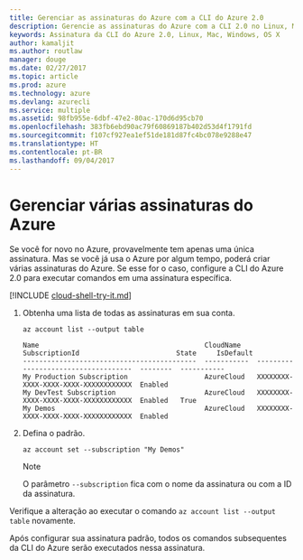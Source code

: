 ```yaml
---
title: Gerenciar as assinaturas do Azure com a CLI do Azure 2.0
description: Gerencie as assinaturas do Azure com a CLI 2.0 no Linux, Mac ou Windows.
keywords: Assinatura da CLI do Azure 2.0, Linux, Mac, Windows, OS X
author: kamaljit
ms.author: routlaw
manager: douge
ms.date: 02/27/2017
ms.topic: article
ms.prod: azure
ms.technology: azure
ms.devlang: azurecli
ms.service: multiple
ms.assetid: 98fb955e-6dbf-47e2-80ac-170d6d95cb70
ms.openlocfilehash: 383fb6ebd90ac79f60869187b402d53d4f1791fd
ms.sourcegitcommit: f107cf927ea1ef51de181d87fc4bc078e9288e47
ms.translationtype: HT
ms.contentlocale: pt-BR
ms.lasthandoff: 09/04/2017
---
```

# <a name="manage-multiple-azure-subscriptions"></a>Gerenciar várias assinaturas do Azure

Se você for novo no Azure, provavelmente tem apenas uma única assinatura.
Mas se você já usa o Azure por algum tempo, poderá criar várias assinaturas do Azure.
Se esse for o caso, configure a CLI do Azure 2.0 para executar comandos em uma assinatura específica.

[!INCLUDE [cloud-shell-try-it.md](includes/cloud-shell-try-it.md)]

1. Obtenha uma lista de todas as assinaturas em sua conta.

   ```azurecli-interactive
   az account list --output table
   ```

   ```Output
   Name                                         CloudName    SubscriptionId                        State     IsDefault
   -------------------------------------------  -----------  ------------------------------------  --------  -----------
   My Production Subscription                   AzureCloud   XXXXXXXX-XXXX-XXXX-XXXX-XXXXXXXXXXXX  Enabled
   My DevTest Subscription                      AzureCloud   XXXXXXXX-XXXX-XXXX-XXXX-XXXXXXXXXXXX  Enabled   True
   My Demos                                     AzureCloud   XXXXXXXX-XXXX-XXXX-XXXX-XXXXXXXXXXXX  Enabled
   ```

1. Defina o padrão.
 
   ```azurecli-interactive
   az account set --subscription "My Demos"
   ```

   > [!NOTE]
   > O parâmetro `--subscription` fica com o nome da assinatura ou com a ID da assinatura.

Verifique a alteração ao executar o comando `az account list --output table` novamente.

Após configurar sua assinatura padrão, todos os comandos subsequentes da CLI do Azure serão executados nessa assinatura.